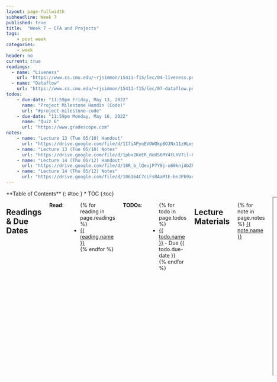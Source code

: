 ```yaml
---
layout: page-fullwidth
subheadline: Week 7
published: true
title:  "Week 7 – CFA and Projects"
tags:
    - post week
categories:
    - week
header: no
current: true
readings:
  - name: "Liveness"
    url: "https://www.cs.cmu.edu/~rjsimmon/15411-f15/lec/04-liveness.pdf"
  - name: "Dataflow"
    url: "https://www.cs.cmu.edu/~rjsimmon/15411-f15/lec/07-dataflow.pdf"
todos:
    - due-date: "11:59pm Friday, May 13, 2022"
      name: "Project Milestone Handin (Code)"
      url: "#project-milestone-code"
    - due-date: "11:59pm Monday, May 16, 2022"
      name: "Quiz 6"
      url: "https://www.gradescope.com"
notes:
    - name: "Lecture 13 (Tue 05/10) Handout"
      url: "https://drive.google.com/file/d/1I7iAPyoEVOWOkpBOJNx11zHLeyD6k8yL"
    - name: "Lecture 13 (Tue 05/10) Notes"
      url: "https://drive.google.com/file/d/1pbx2KeER_0oUS6RY4tLHV7il-QSD0n-_"
    - name: "Lecture 14 (Thu 05/12) Handout"
      url: "https://drive.google.com/file/d/18R_b_lQeujP7Y0j-u60knjAbZRS3JnAs"
    - name: "Lecture 14 (Thu 05/12) Notes"
      url: "https://drive.google.com/file/d/106164C7cLFsRAaM1E-bnJPb9aqOn9CDo"
---
```


<div class="row">
<div class="medium-4 medium-push-8 columns" markdown="1">
<div class="panel radius fixed-toc"  data-options="sticky_on:large" markdown="1">
**Table of Contents**
{: #toc }
*  TOC
{:toc}
</div>
</div><!-- /.medium-4.columns -->

<div class="medium-8 medium-pull-4 columns" markdown="1">

## Readings & Due Dates

**Read**:

<ul>
{% for reading in page.readings %}
<li><a target="_blank" href="{{ reading.url }}">{{ reading.name }}</a></li>
{% endfor %}
</ul>

**TODOs**:

<ul>
{% for todo in page.todos %}
<li><a target="_blank" href="{{ todo.url }}">{{ todo.name }}</a> - Due {{ todo.due-date }}</li>
{% endfor %}
</ul>

## Lecture Materials

{% for note in page.notes %}
<a href="{{ note.url }}">{{ note.name }}</a>
<iframe src="{{ note.url }}/preview" width="640" height="480" allow="autoplay"></iframe>
{% else %}
_Links to podcasts, notes, and code from class will be here after they're created!_
{% endfor %}

## Project Milestone Code

You will submit a _new_ pull request with all of your _code_ for the milestone
you proposed last Friday. (If you're working on ChocoPy, just submit your code
to the Week 2 Milestone submission on Gradescope and don't submit a pull
request).

You might not be able to implement everything you set out to do! That's fine!
It's very difficult to gauge what “a week of work” on a compiler is.

You should have:

- _Some_ progress that is automatically testable
- An updated `design.md` that describes where you were able to get to and
reflects all of your new design decisions you learned about this week as you
tried to implement. Indicate especially what we should run/test to see what you
produced that's most interesting.
- Code that builds and runs when checked out, has passing tests with `npm test`
(including at least some new tests)
- A working REPL and main IDE
- No conflicts with the main `2022` branch (the main default branch)

A few guidelines for avoiding bad merge conflicts:

- Put your tests in their own file
- Don't do large reformats of entire files (check your PR for large whitespace
differences where you may have re-indented, etc)
- Don't rename variables or refactor code unless your code cannot work without
those changes
- Prefer adding new AST/IR forms to changing existing ones (or, if you add
fields, add them as optional `?` fields like `a` is optional), and leaving old
behavior intact

Your milestone tests from Friday are your goal – go for it, ask lots of
questions, and in the following week we'll all be working on merging, doing some
interface updates where we weren't able to avoid conflicts for good reason, and
planning out the next set of tests to pass. To give a sense:

- Week 7 is implementation of first milestones
- Week 8 is merging, cleanup of first milestone, and planning the rest
- Week 9 is implementation of second milestones
- Week 10 is cleanup and final merging

So expect a Friday deadline for each of the next few weeks along these lines.
Emphasize pacing yourself, testing to know where you're at, always having
working code, and making incremental progress.
